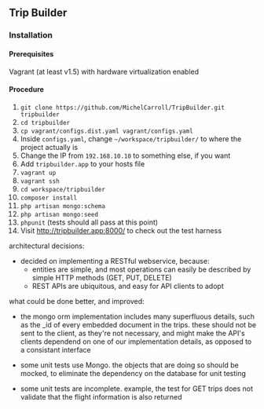 ## Trip Builder

### Installation

#### Prerequisites

Vagrant (at least v1.5) with hardware virtualization enabled

#### Procedure

1. `git clone https://github.com/MichelCarroll/TripBuilder.git tripbuilder`
2. `cd tripbuilder`
3. `cp vagrant/configs.dist.yaml vagrant/configs.yaml`
4. Inside `configs.yaml`, change `~/workspace/tripbuilder/` to where the project actually is
5. Change the IP from `192.168.10.10` to something else, if you want
6. Add `tripbuilder.app` to your hosts file
7. `vagrant up`
8. `vagrant ssh`
9. `cd workspace/tripbuilder`
10. `composer install`
11. `php artisan mongo:schema`
12. `php artisan mongo:seed`
13. `phpunit` (tests should all pass at this point)
14. Visit http://tripbuilder.app:8000/ to check out the test harness


architectural decisions:

- decided on implementing a RESTful webservice, because:
   - entities are simple, and most operations can easily be described by simple HTTP methods (GET, PUT, DELETE)
   - REST APIs are ubiquitous, and easy for API clients to adopt


what could be done better, and improved:

- the mongo orm implementation includes many superfluous details, such as the _id of every embedded document in the trips. these should not be sent to the client, as they're not necessary, and might make the API's clients dependend on one of our implementation details, as opposed to a consistant interface

- some unit tests use Mongo. the objects that are doing so should be mocked, to eliminate the dependency on the database for unit testing

- some unit tests are incomplete. example, the test for GET trips does not validate that the flight information is also returned
